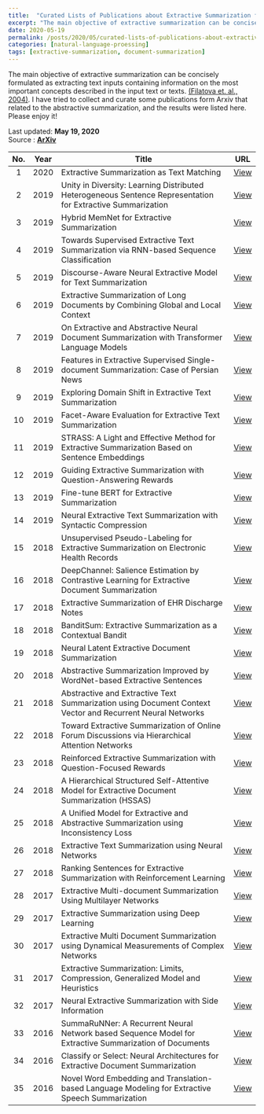 ```yaml
---
title:  "Curated Lists of Publications about Extractive Summarization from ArXiv"
excerpt: "The main objective of extractive summarization can be concisely formulated as extracting text inputs containing information on the most important concepts described in the input text or texts.  I have tried to collect and curate some publications form Arxiv that related to the extractive summarization, and the results were listed here. Please enjoy it! "
date: 2020-05-19
permalink: /posts/2020/05/curated-lists-of-publications-about-extractive-summarization-from-arxiv/
categories: [natural-language-proessing]
tags: [extractive-summarization, document-summarization]
---
```


The main objective of extractive summarization can be concisely formulated as extracting text inputs containing information on the most important concepts described in the input text or texts. [(Filatova et. al., 2004)](https://www.aclweb.org/anthology/W04-1017). I have tried to collect and curate some publications form Arxiv that related to the abstractive summarization, and the results were listed here. Please enjoy it! 

Last updated: **May 19, 2020** <br />
Source      : [**ArXiv**](https://arxiv.org/)

|No.| Year  |  Title | URL      |
|:-:| :---: | ------ | :------: |
|1|2020|Extractive Summarization as Text Matching| [View](https://arxiv.org/abs/2004.08795) |
|2|2019|Unity in Diversity: Learning Distributed Heterogeneous Sentence Representation for Extractive Summarization| [View](https://arxiv.org/abs/1912.11688) |
|3|2019|Hybrid MemNet for Extractive Summarization| [View](https://arxiv.org/abs/1912.11701) |
|4|2019|Towards Supervised Extractive Text Summarization via RNN-based Sequence Classification| [View](https://arxiv.org/abs/1911.06121) |
|5|2019|Discourse-Aware Neural Extractive Model for Text Summarization| [View](https://arxiv.org/abs/1910.14142) |
|6|2019|Extractive Summarization of Long Documents by Combining Global and Local Context| [View](https://arxiv.org/abs/1909.08089) |
|7|2019|On Extractive and Abstractive Neural Document Summarization with Transformer Language Models| [View](https://arxiv.org/abs/1909.03186) |
|8|2019|Features in Extractive Supervised Single-document Summarization: Case of Persian News| [View](https://arxiv.org/abs/1909.02776) |
|9|2019|Exploring Domain Shift in Extractive Text Summarization| [View](https://arxiv.org/abs/1908.11664) |
|10|2019|Facet-Aware Evaluation for Extractive Text Summarization| [View](https://arxiv.org/abs/1908.10383) |
|11|2019|STRASS: A Light and Effective Method for Extractive Summarization Based on Sentence Embeddings| [View](https://arxiv.org/abs/1907.07323) |
|12|2019|Guiding Extractive Summarization with Question-Answering Rewards| [View](https://arxiv.org/abs/1904.02321) |
|13|2019|Fine-tune BERT for Extractive Summarization| [View](https://arxiv.org/abs/1903.10318) |
|14|2019|Neural Extractive Text Summarization with Syntactic Compression| [View](https://arxiv.org/abs/1902.00863) |
|15|2018|Unsupervised Pseudo-Labeling for Extractive Summarization on Electronic Health Records| [View](https://arxiv.org/abs/1811.08040) |
|16|2018|DeepChannel: Salience Estimation by Contrastive Learning for Extractive Document Summarization| [View](https://arxiv.org/abs/1811.02394) |
|17|2018|Extractive Summarization of EHR Discharge Notes| [View](https://arxiv.org/abs/1810.12085) |
|18|2018|BanditSum: Extractive Summarization as a Contextual Bandit| [View](https://arxiv.org/abs/1809.09672) |
|19|2018|Neural Latent Extractive Document Summarization| [View](https://arxiv.org/abs/1808.07187) |
|20|2018|Abstractive Summarization Improved by WordNet-based Extractive Sentences| [View](https://arxiv.org/abs/1808.01426) |
|21|2018|Abstractive and Extractive Text Summarization using Document Context Vector and Recurrent Neural Networks| [View](https://arxiv.org/abs/1807.08000) |
|22|2018|Toward Extractive Summarization of Online Forum Discussions via Hierarchical Attention Networks| [View](https://arxiv.org/abs/1805.10390) |
|23|2018|Reinforced Extractive Summarization with Question-Focused Rewards| [View](https://arxiv.org/abs/1805.10392) |
|24|2018|A Hierarchical Structured Self-Attentive Model for Extractive Document Summarization (HSSAS)| [View](https://arxiv.org/abs/1805.07799) |
|25|2018|A Unified Model for Extractive and Abstractive Summarization using Inconsistency Loss| [View](https://arxiv.org/abs/1805.06266) |
|26|2018|Extractive Text Summarization using Neural Networks| [View](https://arxiv.org/abs/1802.10137) |
|27|2018|Ranking Sentences for Extractive Summarization with Reinforcement Learning| [View](https://arxiv.org/abs/1802.08636) |
|28|2017|Extractive Multi-document Summarization Using Multilayer Networks| [View](https://arxiv.org/abs/1711.02608) |
|29|2017|Extractive Summarization using Deep Learning| [View](https://arxiv.org/abs/1708.04439) |
|30|2017|Extractive Multi Document Summarization using Dynamical Measurements of Complex Networks| [View](https://arxiv.org/abs/1708.01769) |
|31|2017|Extractive Summarization: Limits, Compression, Generalized Model and Heuristics| [View](https://arxiv.org/abs/1704.05550) |
|32|2017|Neural Extractive Summarization with Side Information| [View](https://arxiv.org/abs/1704.04530) |
|33|2016|SummaRuNNer: A Recurrent Neural Network based Sequence Model for Extractive Summarization of Documents| [View](https://arxiv.org/abs/1611.04230) |
|34|2016|Classify or Select: Neural Architectures for Extractive Document Summarization| [View](https://arxiv.org/abs/1611.04244) |
|35|2016|Novel Word Embedding and Translation-based Language Modeling for Extractive Speech Summarization| [View](https://arxiv.org/abs/1607.06532) |
